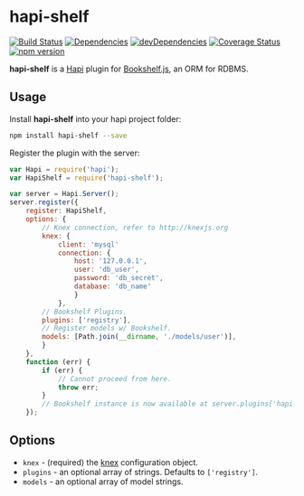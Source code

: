 # hapi-shelf

[![Build Status](https://travis-ci.org/peteut/hapi-shelf.svg)](
https://travis-ci.org/peteut/hapi-shelf)
[![Dependencies](https://david-dm.org/peteut/hapi-shelf.svg)](
https://david-dm.org/peteut/hapi-shelf)
[![devDependencies](https://david-dm.org/peteut/hapi-shelf/dev-status.svg)](
https://david-dm.org/peteut/hapi-shelf)
[![Coverage Status](https://img.shields.io/coveralls/peteut/hapi-shelf.svg)](
https://coveralls.io/r/peteut/hapi-shelf?branch=master)
[![npm version](https://badge.fury.io/js/hapi-shelf.svg)](
http://badge.fury.io/js/hapi-shelf)

**hapi-shelf** is a [Hapi](http://hapijs.com) plugin for [Bookshelf.js](
http://bookshelfjs.org), an ORM for RDBMS.

## Usage

Install **hapi-shelf** into your hapi project folder:

```bash
npm install hapi-shelf --save
```

Register the plugin with the server:

```javascript
var Hapi = require('hapi');
var HapiShelf = require('hapi-shelf');

var server = Hapi.Server();
server.register({
	register: HapiShelf,
	options: {
		// Knex connection, refer to http://knexjs.org
		knex: {
			client: 'mysql'
			connection: {
				host: '127.0.0.1',
				user: 'db_user',
				password: 'db_secret',
				database: 'db_name'
				}
			},
		// Bookshelf Plugins.
		plugins: ['registry'],
		// Register models w/ Bookshelf.
		models: [Path.join(__dirname, './models/user')],
		}
	},
	function (err) {
		if (err) {
			// Cannot proceed from here.
			throw err;
		}
		// Bookshelf instance is now available at server.plugins['hapi-shelf'].
	});
```

## Options

* `knex` - (required) the [knex](http://knexjs.org) configuration object.
* `plugins` - an optional array of strings. Defaults to `['registry']`.
* `models` - an optional array of model strings.
